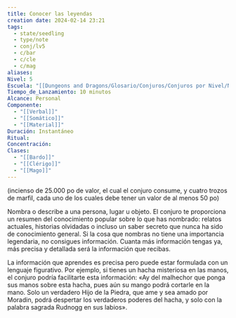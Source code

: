 ```yaml
---
title: Conocer las leyendas
creation date: 2024-02-14 23:21
tags:
  - state/seedling
  - type/note
  - conj/lv5
  - c/bar
  - c/cle
  - c/mag
aliases: 
Nivel: 5
Escuela: "[[Dungeons and Dragons/Glosario/Conjuros/Conjuros por Nivel/Nivel 4/Adivinación|Adivinación]]"
Tiempo_de_Lanzamiento: 10 minutos
Alcance: Personal
Componente:
  - "[[Verbal]]"
  - "[[Somático]]"
  - "[[Material]]"
Duración: Instantáneo
Ritual: 
Concentración: 
Clases:
  - "[[Bardo]]"
  - "[[Clérigo]]"
  - "[[Mago]]"
---
```

(incienso de 25.000 po de valor, el cual el conjuro consume, y cuatro trozos de marfil, cada uno de los cuales debe tener un valor de al menos 50 po)

Nombra o describe a una persona, lugar u objeto. El conjuro te proporciona un resumen del conocimiento popular sobre lo que has nombrado: relatos actuales, historias olvidadas o incluso un saber secreto que nunca ha sido de conocimiento general. Si la cosa que nombras no tiene una importancia legendaria, no consigues información. Cuanta más información tengas ya, más precisa y detallada será la información que recibas.

La información que aprendes es precisa pero puede estar formulada con un lenguaje figurativo. Por ejemplo, si tienes un hacha misteriosa en las manos, el conjuro podría facilitarte esta información: «Ay del malhechor que ponga sus manos sobre esta hacha, pues aún su mango podrá cortarle en la mano. Solo un verdadero Hijo de la Piedra, que ame y sea amado por Moradin, podrá despertar los verdaderos poderes del hacha, y solo con la palabra sagrada Rudnogg en sus labios».
